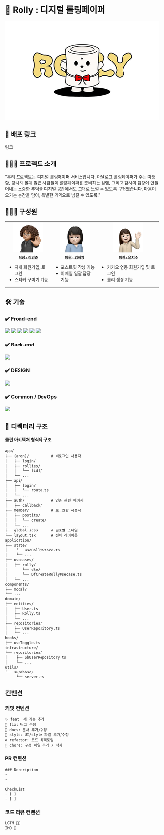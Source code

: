 # 📃 Rolly : 디지털 롤링페이퍼

<img src="public/logo.png"/>

## 🔗 배포 링크

링크

## 💁🏻‍♀ 프로젝트 소개

"우리 프로젝트는 디지털 롤링페이퍼 서비스입니다.
아날로그 롤링페이퍼가 주는 따뜻함, 당사자 몰래 많은 사람들이 롤링페이퍼를 준비하는 설렘, 그리고 감사의 답장이 만들어내는 소중한 추억을 디지털 공간에서도 그대로 느낄 수 있도록 구현했습니다.
마음이 오가는 순간을 담아, 특별한 기억으로 남길 수 있도록."

## 👩🏻‍💻 구성원

<table>
  <tbody>
    <tr>
      <td align="center">
        <a href=""><img src="public/민준.jpg" width="100px;" alt=""/><br />
        <sub><b>팀장 : 김민준</b></sub></a><br />
        <ul align="left">
          <li>자체 회원가입, 로그인</li>
          <li>스티커 꾸미기 기능</li>
        </ul>
      </td>
      <td align="center">
        <a href=""><img src="public/하영.jpg" width="100px;" alt=""/><br />
        <sub><b>팀원 : 엄하영</b></sub></a><br />
        <ul align="left">
          <li>포스트잇 작성 기능</li>
          <li>이메일 일괄 답장 기능</li>
        </ul>
      </td>
      <td align="center">
        <a href=""><img src="public/지수.jpg" width="100px;" alt=""/><br />
        <sub><b>팀원 : 윤지수</b></sub></a><br />
        <ul align="left">
          <li>카카오 연동 회원가입 및 로그인</li>
          <li>롤리 생성 기능</li>
        </ul>
      </td>
    </tr>
  </tbody>
</table>

## 🛠️ 기술

### ✔️ Frond-end

<img src="https://img.shields.io/badge/React-61DAFB?style=for-the-badge&logo=React&logoColor=black">
<img src="https://img.shields.io/badge/Next.js-000000?style=for-the-badge&logo=Next.js&logoColor=white">
<img src="https://img.shields.io/badge/TypeScript-3178C6?style=for-the-badge&logo=TypeScript&logoColor=white">
<img src="https://img.shields.io/badge/CSS%20Modules-1572B6?style=for-the-badge&logo=css3&logoColor=white">
<img src="https://img.shields.io/badge/SCSS-CC6699?style=for-the-badge&logo=Sass&logoColor=white">
<img src="https://img.shields.io/badge/Zustand-8B5CF6?style=for-the-badge&logo=Zustand&logoColor=white">

### ✔️ Back-end

<img src="https://img.shields.io/badge/Supabase-3ECF8E?style=for-the-badge&logo=Supabase&logoColor=white">

### ✔️ DESIGN

<img src="https://img.shields.io/badge/Figma-F24E1E?style=for-the-badge&logo=Figma&logoColor=white">

### ✔️ Common / DevOps

<img src="https://img.shields.io/badge/Git-F05032?style=for-the-badge&logo=Git&logoColor=white">

## 📁 디렉터리 구조

#### 클린 아키텍처 형식의 구조

```
app/
├── (anon)/          # 비로그인 사용자
│   ├── login/
│   ├── rollies/
│   │   └── [id]/
│   └── ...
├── api/
│   ├── login/
│   │   └── route.ts
│   └── ...
├── auth/            # 인증 관련 페이지
│   ├── callback/
├── member/          # 로그인한 사용자
│   ├── postits/
│   │   └── create/
│   └── ...
├── global.scss      # 글로벌 스타일
└── layout.tsx       # 전체 레이아웃
application/
├── state/
│    └── useRollyStore.ts
│    └── ...
├── usecases/
│   ├── rolly/
│       └── dto/
│       └── DfCreateRollyUsecase.ts
│   └── ...
components/
├── modal/
└── ...
domain/
├── entities/
│   ├── User.ts
│   ├── Rolly.ts
│   └── ...
├── repositories/
│   ├── UserRepository.ts
│   └── ...
hooks/
├── useToggle.ts
infrastructure/
└── repositories/
│    ├── SbUserRepository.ts
│    └── ...
utils/
└── supabase/
     └── server.ts
```

## 컨벤션

### 커밋 컨벤션

```
✨ feat: 새 기능 추가
🐛 fix: 버그 수정
📝 docs: 문서 추가/수정
💄 style: UI/style 파일 추가/수정
♻️ refactor: 코드 리팩토링
🔧 chore: 구성 파일 추가 / 삭제
```

### PR 컨벤션

```
### Description
-
-

CheckList
- [ ]
- [ ]
```

### 코드 리뷰 컨벤션

```
LGTM 👍🏻
IMO 💬
```

